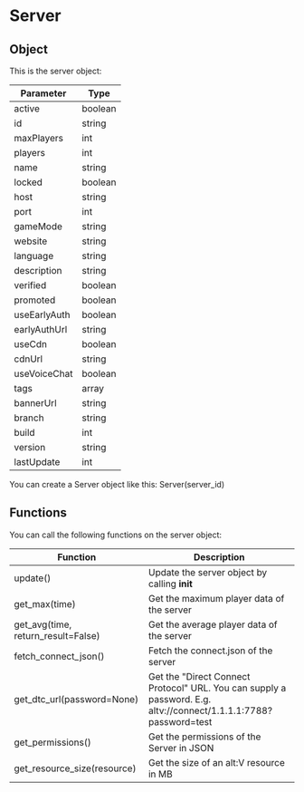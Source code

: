 # Server

## Object
This is the server object:

| Parameter | Type
| ------- | ------------------ 
| active | boolean
| id | string
| maxPlayers | int
| players | int
| name | string
| locked | boolean
| host | string
| port | int
| gameMode | string
| website | string
| language | string
| description | string
| verified | boolean
| promoted | boolean
| useEarlyAuth | boolean
| earlyAuthUrl | string
| useCdn | boolean
| cdnUrl | string
| useVoiceChat | boolean
| tags | array
| bannerUrl | string
| branch | string
| build | int
| version | string
| lastUpdate | int

You can create a Server object like this: Server(server_id)

## Functions

You can call the following functions on the server object:

| Function | Description
| - | -
| update() | Update the server object by calling __init__
| get_max(time) | Get the maximum player data of the server
| get_avg(time, return_result=False) | Get the average player data of the server
| fetch_connect_json() | Fetch the connect.json of the server
| get_dtc_url(password=None) | Get the "Direct Connect Protocol" URL. You can supply a password. E.g. altv://connect/1.1.1.1:7788?password=test
| get_permissions() | Get the permissions of the Server in JSON
| get_resource_size(resource) | Get the size of an alt:V resource in MB
